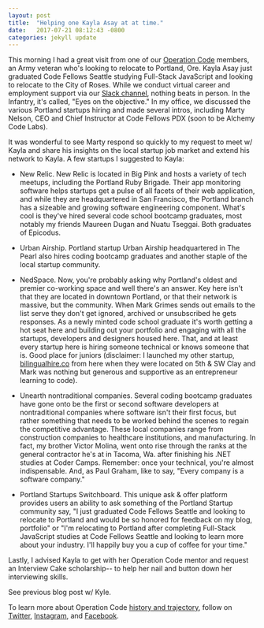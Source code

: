 ```yaml
---
layout: post
title:  "Helping one Kayla Asay at at time."
date:   2017-07-21 08:12:43 -0800
categories: jekyll update
---
```


This morning I had a great visit from one of our [Operation Code](https://operationcode.org) members, an Army veteran who's looking to relocate to Portland, Ore. Kayla Asay just graduated Code Fellows Seattle studying Full-Stack JavaScript and looking to relocate to the City of Roses. While we conduct virtual career and employment support via our [Slack channel](operation-code.slack.com), nothing beats in person. In the Infantry, it's called, "Eyes on the objective." In my office, we discussed the various Portland startups hiring and made several intros, including Marty Nelson, CEO and Chief Instructor at Code Fellows PDX (soon to be Alchemy Code Labs).

It was wonderful to see Marty respond so quickly to my request to meet w/ Kayla and share his insights on the local startup job market and extend his network to Kayla. A few startups I suggested to Kayla:

- New Relic. New Relic is located in Big Pink and hosts a variety of tech meetups, including the Portland Ruby Brigade. Their app monitoring software helps startups get a pulse of all facets of their web application, and while they are headquartered in San Francisco, the Portland branch has a sizeable and growing software engineering component. What's cool is they've hired several code school bootcamp graduates, most notably my friends Maureen Dugan and Nuatu Tseggai. Both graduates of Epicodus.

- Urban Airship. Portland startup Urban Airship headquartered in The Pearl also hires coding bootcamp graduates and another staple of the local startup community.

- NedSpace. Now, you're probably asking why Portland's oldest and premier co-working space and well there's an answer. Key here isn't that they are located in downtown Portland, or that their network is massive, but the community. When Mark Grimes sends out emails to the list serve they don't get ignored, archived or unsubscribed he gets responses. As a newly minted code school graduate it's worth getting a hot seat here and building out your portfolio and engaging with all the startups, developers and designers housed here. That, and at least every startup here is hiring someone technical or knows someone that is. Good place for juniors (disclaimer: I launched my other startup, [bilingualhire.co](https://bilingualhire.co) from here when they were located on 5th & SW Clay and Mark was nothing but generous and supportive as an entrepreneur learning to code).

- Unearth nontraditional companies. Several coding bootcamp graduates have gone onto be the first or second software developers at nontraditional companies where software isn't their first focus, but rather something that needs to be worked behind the scenes to regain the competitive advantage. These local companies range from construction companies to healthcare institutions, and manufacturing. In fact, my brother Victor Molina, went onto rise through the ranks at the general contractor he's at in Tacoma, Wa. after finishing his .NET studies at Coder Camps. Remember: once your technical, you're almost indispensable. And, as Paul Graham, like to say, "Every company is a software company."

- Portland Startups Switchboard. This unique ask & offer platform provides users an ability to ask something of the Portland Startup community say, "I just graduated Code Fellows Seattle and looking to relocate to Portland and would be so honored for feedback on my blog, portfolio" or "I'm relocating to Portland after completing Full-Stack JavaScript studies at Code Fellows Seattle and looking to learn more about your industry. I'll happily buy you a cup of coffee for your time."

Lastly, I advised Kayla to get with her Operation Code mentor and request an Interview Cake scholarship-- to help her nail and button down her interviewing skills.

See previous blog post w/ Kyle.

To learn more about Operation Code [history and trajectory](https://operationcode.org/history), follow on [Twitter](https://twitter.com/operation_code), [Instagram](https://instagram.com/operation_code), and [Facebook](https://facebook.com/operationcode.org).

